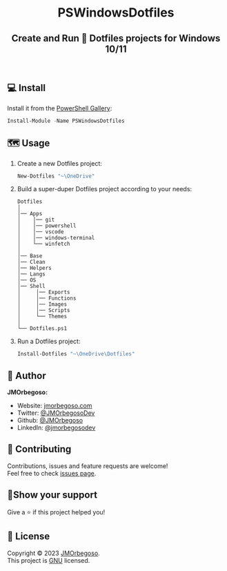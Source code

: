 <h1 align="center">PSWindowsDotfiles</h1>
<h2 align="center">Create and Run 🚀 Dotfiles projects for Windows 10/11</h2>

<br/>

## 💻 Install

Install it from the [PowerShell Gallery](https://www.powershellgallery.com/packages/PSWindowsDotfiles/):

```PowerShell
Install-Module -Name PSWindowsDotfiles
```

## 🗺️ Usage

1. Create a new Dotfiles project:

   ``` PowerShell
   New-Dotfiles "~\OneDrive"
   ```

2. Build a super-duper Dotfiles project according to your needs:

   ```Explorer
   Dotfiles
   │
   │── Apps
   │    │── git
   │    │── powershell
   │    │── vscode
   │    │── windows-terminal
   │    └── winfetch
   │
   │── Base
   │── Clean
   │── Helpers
   │── Langs
   │── OS
   │── Shell
   │     │── Exports
   │     │── Functions
   │     │── Images
   │     │── Scripts
   │     └── Themes
   │
   └── Dotfiles.ps1
   ```

3. Run a Dotfiles project:

   ``` PowerShell
   Install-Dotfiles "~\OneDrive\Dotfiles"
   ```

## 👤 Author

**JMOrbegoso:**

- Website: [jmorbegoso.com](https://www.jmorbegoso.com)
- Twitter: [@JMOrbegosoDev](https://twitter.com/JMOrbegosoDev/)
- Github: [@JMOrbegoso](https://github.com/JMOrbegoso/)
- LinkedIn: [@jmorbegosodev](https://www.linkedin.com/in/jmorbegosodev/)

## 🤝 Contributing

Contributions, issues and feature requests are welcome!<br />Feel free to check [issues page](https://github.com/JMOrbegoso/PSWindowsDotfiles/issues/).

## 🌟Show your support

Give a ⭐️ if this project helped you!

## 📝 License

Copyright © 2023 [JMOrbegoso](https://github.com/JMOrbegoso).<br />
This project is [GNU](https://github.com/JMOrbegoso/PSWindowsDotfiles/blob/main/LICENSE) licensed.
